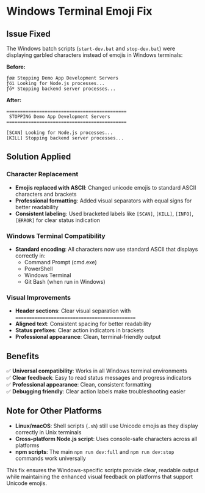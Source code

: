 # Windows Terminal Emoji Fix

## Issue Fixed
The Windows batch scripts (`start-dev.bat` and `stop-dev.bat`) were displaying garbled characters instead of emojis in Windows terminals:

**Before:**
```
­ƒøæ Stopping Demo App Development Servers
­ƒöì Looking for Node.js processes...
­ƒöº Stopping backend server processes...
```

**After:**
```
============================================
 STOPPING Demo App Development Servers
============================================

[SCAN] Looking for Node.js processes...
[KILL] Stopping backend server processes...
```

## Solution Applied

### Character Replacement
- **Emojis replaced with ASCII**: Changed unicode emojis to standard ASCII characters and brackets
- **Professional formatting**: Added visual separators with equal signs for better readability
- **Consistent labeling**: Used bracketed labels like `[SCAN]`, `[KILL]`, `[INFO]`, `[ERROR]` for clear status indication

### Windows Terminal Compatibility
- **Standard encoding**: All characters now use standard ASCII that displays correctly in:
  - Command Prompt (cmd.exe)
  - PowerShell
  - Windows Terminal
  - Git Bash (when run in Windows)

### Visual Improvements
- **Header sections**: Clear visual separation with `============================================`
- **Aligned text**: Consistent spacing for better readability
- **Status prefixes**: Clear action indicators in brackets
- **Professional appearance**: Clean, terminal-friendly output

## Benefits
✅ **Universal compatibility**: Works in all Windows terminal environments  
✅ **Clear feedback**: Easy to read status messages and progress indicators  
✅ **Professional appearance**: Clean, consistent formatting  
✅ **Debugging friendly**: Clear action labels make troubleshooting easier  

## Note for Other Platforms
- **Linux/macOS**: Shell scripts (`.sh`) still use Unicode emojis as they display correctly in Unix terminals
- **Cross-platform Node.js script**: Uses console-safe characters across all platforms
- **npm scripts**: The main `npm run dev:full` and `npm run dev:stop` commands work universally

This fix ensures the Windows-specific scripts provide clear, readable output while maintaining the enhanced visual feedback on platforms that support Unicode emojis.
